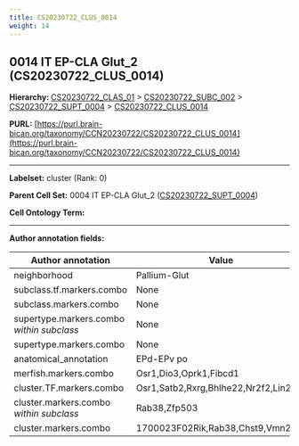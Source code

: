 ```yaml
---
title: CS20230722_CLUS_0014
weight: 14
---
```

## 0014 IT EP-CLA Glut_2 (CS20230722_CLUS_0014)
<b>Hierarchy: </b>
[CS20230722_CLAS_01](../CS20230722_CLAS_01) >
[CS20230722_SUBC_002](../CS20230722_SUBC_002) >
[CS20230722_SUPT_0004](../CS20230722_SUPT_0004) >
[CS20230722_CLUS_0014](../CS20230722_CLUS_0014)

**PURL:** [https://purl.brain-bican.org/taxonomy/CCN20230722/CS20230722_CLUS_0014](https://purl.brain-bican.org/taxonomy/CCN20230722/CS20230722_CLUS_0014)

---


**Labelset:** cluster (Rank: 0)

**Parent Cell Set:** 0004 IT EP-CLA Glut_2 ([CS20230722_SUPT_0004](../CS20230722_SUPT_0004))



**Cell Ontology Term:** 

[MARKER GENES.]: #


---

[TRANSFERRED ANNOTATIONS.]: #


[AUTHOR ANNOTATION FIELDS.]: #


**Author annotation fields:**

| Author annotation | Value |
|-------------------|-------|
|neighborhood|Pallium-Glut|
|subclass.tf.markers.combo|None|
|subclass.markers.combo|None|
|supertype.markers.combo _within subclass_|None|
|supertype.markers.combo|None|
|anatomical_annotation|EPd-EPv po|
|merfish.markers.combo|Osr1,Dio3,Oprk1,Fibcd1|
|cluster.TF.markers.combo|Osr1,Satb2,Rxrg,Bhlhe22,Nr2f2,Lin28b|
|cluster.markers.combo _within subclass_|Rab38,Zfp503|
|cluster.markers.combo|1700023F02Rik,Rab38,Chst9,Vmn2r87|
